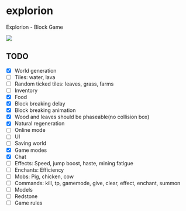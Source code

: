 # explorion
Explorion - Block Game

[![](https://img.shields.io/badge/Discord-black?style=for-the-badge&logo=discord)](https://discord.gg/emAhrw3mvM)

## TODO

- [X] World generation
- [ ] Tiles: water, lava
- [ ] Random ticked tiles: leaves, grass, farms
- [ ] Inventory
- [X] Food
- [X] Block breaking delay
- [X] Block breaking animation
- [X] Wood and leaves should be phaseable(no collision box)
- [X] Natural regeneration
- [ ] Online mode
- [ ] UI
- [ ] Saving world
- [X] Game modes
- [X] Chat
- [ ] Effects: Speed, jump boost, haste, mining fatigue
- [ ] Enchants: Efficiency
- [ ] Mobs: Pig, chicken, cow
- [ ] Commands: kill, tp, gamemode, give, clear, effect, enchant, summon
- [ ] Models
- [ ] Redstone
- [ ] Game rules